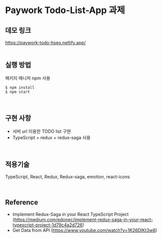 # Paywork Todo-List-App 과제

## 데모 링크
https://paywork-todo-hseo.netlify.app/
<br>
<br>

## 실행 방법
패키지 매니저 npm 사용

```
$ npm install
$ npm start
```
<br>

## 구현 사항

- 서버 url 이용한 TODO list 구현
- TypeScript + redux + redux-saga 사용
<br>


## 적용기술

TypeScript, React, Redux, Redux-saga, emotion, react-icons
  
<br>

## Reference
- Implement Redux-Saga in your React TypeScript Project (https://medium.com/edonec/implement-redux-saga-in-your-react-typescript-project-1d79c4a2d726)
- Get Data from API (https://www.youtube.com/watch?v=1K26DIKt3w8)
